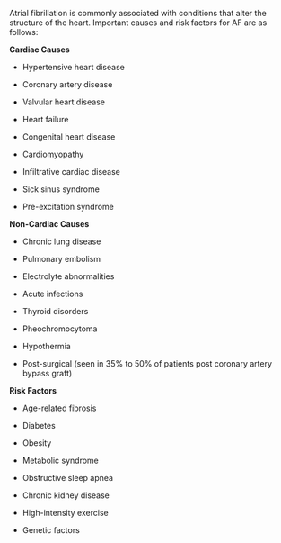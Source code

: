 Atrial fibrillation is commonly associated with conditions that alter the structure of the heart. Important causes and risk factors for AF are as follows:

**Cardiac Causes**

- Hypertensive heart disease

- Coronary artery disease

- Valvular heart disease

- Heart failure

- Congenital heart disease

- Cardiomyopathy

- Infiltrative cardiac disease

- Sick sinus syndrome

- Pre-excitation syndrome

**Non-Cardiac Causes**

- Chronic lung disease

- Pulmonary embolism

- Electrolyte abnormalities

- Acute infections

- Thyroid disorders

- Pheochromocytoma

- Hypothermia

- Post-surgical (seen in 35% to 50% of patients post coronary artery bypass graft)

**Risk Factors**

- Age-related fibrosis

- Diabetes

- Obesity

- Metabolic syndrome

- Obstructive sleep apnea

- Chronic kidney disease

- High-intensity exercise

- Genetic factors